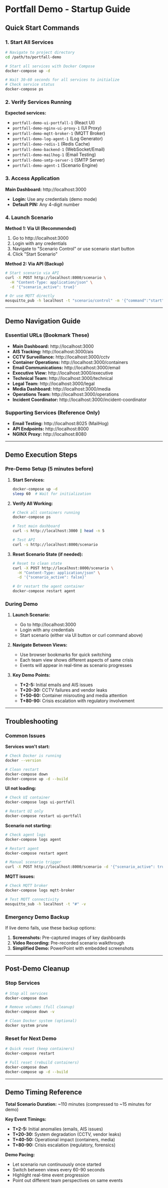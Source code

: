 # Portfall Demo - Startup Guide

## Quick Start Commands

### 1. Start All Services
```bash
# Navigate to project directory
cd /path/to/portfall-demo

# Start all services with Docker Compose
docker-compose up -d

# Wait 30-60 seconds for all services to initialize
# Check service status
docker-compose ps
```

### 2. Verify Services Running
**Expected services:**
- `portfall-demo-ui-portfall-1` (React UI)
- `portfall-demo-nginx-ui-proxy-1` (UI Proxy)
- `portfall-demo-mqtt-broker-1` (MQTT Broker)
- `portfall-demo-log-agent-1` (Log Generator)
- `portfall-demo-redis-1` (Redis Cache)
- `portfall-demo-backend-1` (WebSocket/Email)
- `portfall-demo-mailhog-1` (Email Testing)
- `portfall-demo-smtp-server-1` (SMTP Server)
- `portfall-demo-agent-1` (Scenario Engine)

### 3. Access Application
**Main Dashboard:** http://localhost:3000
- **Login:** Use any credentials (demo mode)
- **Default PIN:** Any 4-digit number

### 4. Launch Scenario
**Method 1: Via UI (Recommended)**
1. Go to http://localhost:3000
2. Login with any credentials
3. Navigate to "Scenario Control" or use scenario start button
4. Click "Start Scenario"

**Method 2: Via API (Backup)**
```bash
# Start scenario via API
curl -X POST http://localhost:8000/scenario \
  -H "Content-Type: application/json" \
  -d '{"scenario_active": true}'

# Or use MQTT directly
mosquitto_pub -h localhost -t "scenario/control" -m '{"command":"start"}'
```

---

## Demo Navigation Guide

### Essential URLs (Bookmark These)
- **Main Dashboard:** http://localhost:3000
- **AIS Tracking:** http://localhost:3000/ais
- **CCTV Surveillance:** http://localhost:3000/cctv
- **Container Operations:** http://localhost:3000/containers
- **Email Communications:** http://localhost:3000/email
- **Executive View:** http://localhost:3000/executive
- **Technical Team:** http://localhost:3000/technical
- **Legal Team:** http://localhost:3000/legal
- **Media Dashboard:** http://localhost:3000/media
- **Operations Team:** http://localhost:3000/operations
- **Incident Coordinator:** http://localhost:3000/incident-coordinator

### Supporting Services (Reference Only)
- **Email Testing:** http://localhost:8025 (MailHog)
- **API Endpoints:** http://localhost:8000
- **NGINX Proxy:** http://localhost:8080

---

## Demo Execution Steps

### Pre-Demo Setup (5 minutes before)
1. **Start Services:**
   ```bash
   docker-compose up -d
   sleep 60  # Wait for initialization
   ```

2. **Verify All Working:**
   ```bash
   # Check all containers running
   docker-compose ps
   
   # Test main dashboard
   curl -s http://localhost:3000 | head -n 5
   
   # Test API
   curl -s http://localhost:8000/scenario
   ```

3. **Reset Scenario State (if needed):**
   ```bash
   # Reset to clean state
   curl -X POST http://localhost:8000/scenario \
     -H "Content-Type: application/json" \
     -d '{"scenario_active": false}'
   
   # Or restart the agent container
   docker-compose restart agent
   ```

### During Demo
1. **Launch Scenario:**
   - Go to http://localhost:3000
   - Login with any credentials
   - Start scenario (either via UI button or curl command above)

2. **Navigate Between Views:**
   - Use browser bookmarks for quick switching
   - Each team view shows different aspects of same crisis
   - Events will appear in real-time as scenario progresses

3. **Key Demo Points:**
   - **T+2-5:** Initial emails and AIS issues
   - **T+20-30:** CCTV failures and vendor leaks
   - **T+50-60:** Container misrouting and media attention
   - **T+80-90:** Crisis escalation with regulatory involvement

---

## Troubleshooting

### Common Issues

**Services won't start:**
```bash
# Check Docker is running
docker --version

# Clean restart
docker-compose down
docker-compose up -d --build
```

**UI not loading:**
```bash
# Check UI container
docker-compose logs ui-portfall

# Restart UI only
docker-compose restart ui-portfall
```

**Scenario not starting:**
```bash
# Check agent logs
docker-compose logs agent

# Restart agent
docker-compose restart agent

# Manual scenario trigger
curl -X POST http://localhost:8000/scenario -d '{"scenario_active": true}'
```

**MQTT issues:**
```bash
# Check MQTT broker
docker-compose logs mqtt-broker

# Test MQTT connectivity
mosquitto_sub -h localhost -t "#" -v
```

### Emergency Demo Backup
If live demo fails, use these backup options:
1. **Screenshots:** Pre-captured images of key dashboards
2. **Video Recording:** Pre-recorded scenario walkthrough
3. **Simplified Demo:** PowerPoint with embedded screenshots

---

## Post-Demo Cleanup

### Stop Services
```bash
# Stop all services
docker-compose down

# Remove volumes (full cleanup)
docker-compose down -v

# Clean Docker system (optional)
docker system prune
```

### Reset for Next Demo
```bash
# Quick reset (keep containers)
docker-compose restart

# Full reset (rebuild containers)
docker-compose down
docker-compose up -d --build
```

---

## Demo Timing Reference

**Total Scenario Duration:** ~110 minutes (compressed to ~15 minutes for demo)

**Key Event Timings:**
- **T+2-5:** Initial anomalies (emails, AIS issues)
- **T+20-30:** System degradation (CCTV, vendor leaks) 
- **T+40-50:** Operational impact (containers, media)
- **T+80-90:** Crisis escalation (regulatory, forensics)

**Demo Pacing:**
- Let scenario run continuously once started
- Switch between views every 60-90 seconds
- Highlight real-time event progression
- Point out different team perspectives on same events